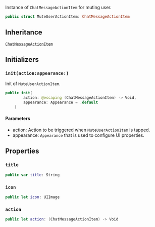 
Instance of `ChatMessageActionItem` for muting user.

``` swift
public struct MuteUserActionItem: ChatMessageActionItem 
```

## Inheritance

[`ChatMessageActionItem`](/ChatMessageActionItem)

## Initializers

### `init(action:appearance:)`

Init of `MuteUserActionItem`.

``` swift
public init(
        action: @escaping (ChatMessageActionItem) -> Void,
        appearance: Appearance = .default
    ) 
```

#### Parameters

  - action: Action to be triggered when `MuteUserActionItem` is tapped.
  - appearance: `Appearance` that is used to configure UI properties.

## Properties

### `title`

``` swift
public var title: String 
```

### `icon`

``` swift
public let icon: UIImage
```

### `action`

``` swift
public let action: (ChatMessageActionItem) -> Void
```
